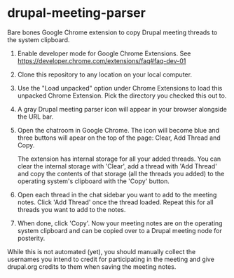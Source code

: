 # drupal-meeting-parser
Bare bones Google Chrome extension to copy Drupal meeting threads to the system clipboard.

1. Enable developer mode for Google Chrome Extensions. 
   See https://developer.chrome.com/extensions/faq#faq-dev-01

2. Clone this repository to any location on your local computer.

3. Use the "Load unpacked" option under Chrome Extensions to load this
   unpacked Chrome Extension. Pick the directory you checked this out to.

4. A gray Drupal meeting parser icon will appear in your browser alongside
   the URL bar.

4. Open the chatroom in Google Chrome. The icon will become blue and three
   buttons will apear on the top of the page: Clear, Add Thread and Copy.

   The extension has internal storage for all your added threads. You can
   clear the internal storage with 'Clear', add a thread with 'Add Thread'
   and copy the contents of that storage (all the threads you added) to
   the operating system's clipboard with the 'Copy' button.

5. Open each thread in the chat sidebar you want to add to the meeting notes.
   Click 'Add Thread' once the thread loaded. Repeat this for all threads
   you want to add to the notes.
   
6. When done, click 'Copy'. Now your meeting notes are on the operating
   system clipboard and can be copied over to a Drupal meeting node for
   posterity.

While this is not automated (yet), you should manually collect the usernames
you intend to credit for participating in the meeting and give drupal.org
credits to them when saving the meeting notes.
